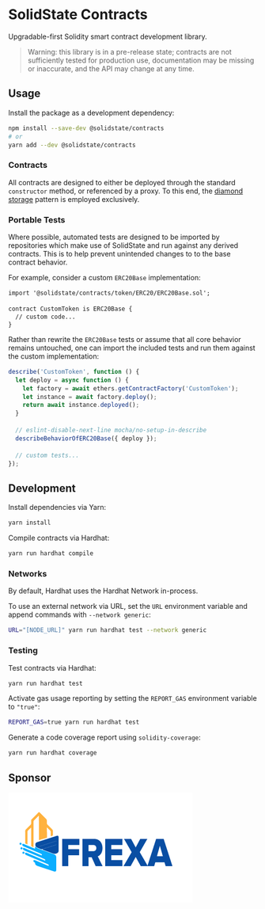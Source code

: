 # SolidState Contracts

Upgradable-first Solidity smart contract development library.

> Warning: this library is in a pre-release state; contracts are not sufficiently tested for production use, documentation may be missing or inaccurate, and the API may change at any time.

## Usage

Install the package as a development dependency:

```bash
npm install --save-dev @solidstate/contracts
# or
yarn add --dev @solidstate/contracts
```

### Contracts

All contracts are designed to either be deployed through the standard `constructor` method, or referenced by a proxy.  To this end, the [diamond storage](https://medium.com/1milliondevs/new-storage-layout-for-proxy-contracts-and-diamonds-98d01d0eadb) pattern is employed exclusively.

### Portable Tests

Where possible, automated tests are designed to be imported by repositories which make use of SolidState and run against any derived contracts.  This is to help prevent unintended changes to to the base contract behavior.

For example, consider a custom `ERC20Base` implementation:

```solidity
import '@solidstate/contracts/token/ERC20/ERC20Base.sol';

contract CustomToken is ERC20Base {
  // custom code...
}
```

Rather than rewrite the `ERC20Base` tests or assume that all core behavior remains untouched, one can import the included tests and run them against the custom implementation:

```javascript
describe('CustomToken', function () {
  let deploy = async function () {
    let factory = await ethers.getContractFactory('CustomToken');
    let instance = await factory.deploy();
    return await instance.deployed();
  }

  // eslint-disable-next-line mocha/no-setup-in-describe
  describeBehaviorOfERC20Base({ deploy });

  // custom tests...
});
```

## Development

Install dependencies via Yarn:

```bash
yarn install
```

Compile contracts via Hardhat:

```bash
yarn run hardhat compile
```

### Networks

By default, Hardhat uses the Hardhat Network in-process.

To use an external network via URL, set the `URL` environment variable and append commands with `--network generic`:

```bash
URL="[NODE_URL]" yarn run hardhat test --network generic
```

### Testing

Test contracts via Hardhat:

```bash
yarn run hardhat test
```

Activate gas usage reporting by setting the `REPORT_GAS` environment variable to `"true"`:

```bash
REPORT_GAS=true yarn run hardhat test
```

Generate a code coverage report using `solidity-coverage`:

```bash
yarn run hardhat coverage
```

## Sponsor

[![frexa.io](./frexa-logo.png)](http://frexa.io)
